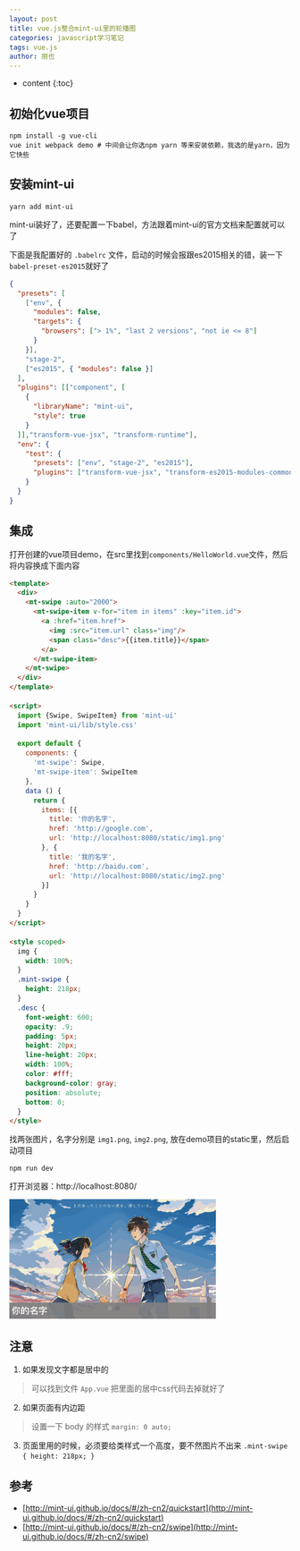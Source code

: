 ```yaml
---
layout: post
title: vue.js整合mint-ui里的轮播图
categories: javascript学习笔记
tags: vue.js
author: 朋也
---
```


* content
{:toc}

## 初始化vue项目

```
npm install -g vue-cli
vue init webpack demo # 中间会让你选npm yarn 等来安装依赖，我选的是yarn，因为它快些
```

## 安装mint-ui

```
yarn add mint-ui
```




mint-ui装好了，还要配置一下babel，方法跟着mint-ui的官方文档来配置就可以了

下面是我配置好的 `.babelrc` 文件，启动的时候会报跟es2015相关的错，装一下`babel-preset-es2015`就好了
```json
{
  "presets": [
    ["env", {
      "modules": false,
      "targets": {
        "browsers": ["> 1%", "last 2 versions", "not ie <= 8"]
      }
    }],
    "stage-2",
    ["es2015", { "modules": false }]
  ],
  "plugins": [["component", [
    {
      "libraryName": "mint-ui",
      "style": true
    }
  ]],"transform-vue-jsx", "transform-runtime"],
  "env": {
    "test": {
      "presets": ["env", "stage-2", "es2015"],
      "plugins": ["transform-vue-jsx", "transform-es2015-modules-commonjs", "dynamic-import-node"]
    }
  }
}

```

## 集成

打开创建的vue项目demo，在src里找到`components/HelloWorld.vue`文件，然后将内容换成下面内容

```html
<template>
  <div>
    <mt-swipe :auto="2000">
      <mt-swipe-item v-for="item in items" :key="item.id">
        <a :href="item.href">
          <img :src="item.url" class="img"/>
          <span class="desc">{{item.title}}</span>
        </a>
      </mt-swipe-item>
    </mt-swipe>
  </div>
</template>

<script>
  import {Swipe, SwipeItem} from 'mint-ui'
  import 'mint-ui/lib/style.css'

  export default {
    components: {
      'mt-swipe': Swipe,
      'mt-swipe-item': SwipeItem
    },
    data () {
      return {
        items: [{
          title: '你的名字',
          href: 'http://google.com',
          url: 'http://localhost:8080/static/img1.png'
        }, {
          title: '我的名字',
          href: 'http://baidu.com',
          url: 'http://localhost:8080/static/img2.png'
        }]
      }
    }
  }
</script>

<style scoped>
  img {
    width: 100%;
  }
  .mint-swipe {
    height: 218px;
  }
  .desc {
    font-weight: 600;
    opacity: .9;
    padding: 5px;
    height: 20px;
    line-height: 20px;
    width: 100%;
    color: #fff;
    background-color: gray;
    position: absolute;
    bottom: 0;
  }
</style>
```

找两张图片，名字分别是 `img1.png`, `img2.png`, 放在demo项目的static里，然后启动项目

```
npm run dev
```

打开浏览器：http://localhost:8080/

![](/assets/images/vuejs-mint-ui-carousel.gif)

## 注意

1. 如果发现文字都是居中的

> 可以找到文件 `App.vue` 把里面的居中css代码去掉就好了

2. 如果页面有内边距

> 设置一下 body 的样式 `margin: 0 auto;`

3. 页面里用的时候，必须要给类样式一个高度，要不然图片不出来 `.mint-swipe { height: 218px; }`

## 参考

- [http://mint-ui.github.io/docs/#/zh-cn2/quickstart](http://mint-ui.github.io/docs/#/zh-cn2/quickstart)
- [http://mint-ui.github.io/docs/#/zh-cn2/swipe](http://mint-ui.github.io/docs/#/zh-cn2/swipe)
